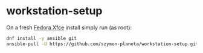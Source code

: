 # workstation-setup
On a fresh [Fedora Xfce](https://spins.fedoraproject.org/en/xfce/) install simply run (as root):
```bash
dnf install -y ansible git
ansible-pull -U https://github.com/szymon-planeta/workstation-setup.git
```
